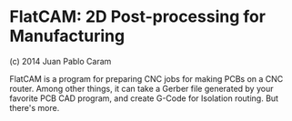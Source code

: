 FlatCAM: 2D Post-processing for Manufacturing
=============================================

(c) 2014 Juan Pablo Caram

FlatCAM is a program for preparing CNC jobs for making PCBs on a CNC router.
Among other things, it can take a Gerber file generated by your favorite PCB
CAD program, and create G-Code for Isolation routing. But there's more.